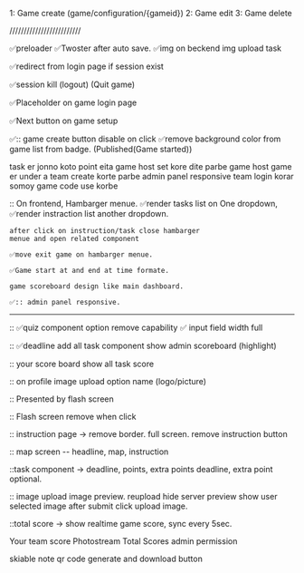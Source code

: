 


1: Game create (game/configuration/{gameid})
2: Game edit
3: Game delete

/////////////////////////

✅preloader
✅Twoster after auto save.
✅img on beckend img upload task

✅redirect from login page if session exist

✅session kill (logout) (Quit game)

✅Placeholder on game login page

✅Next button on game setup
 

✅:: game create button disable on click
✅remove background color from game list from badge. (Published(Game started))

task er jonno koto point eita game host set kore dite parbe
game host game er under a team create korte parbe
admin panel responsive
team login korar somoy game code use korbe


:: On frontend, Hambarger menue.
    ✅render tasks list on One dropdown,
    ✅render instraction list another dropdown.
    
    after click on instruction/task close hambarger 
    menue and open related component

    ✅move exit game on hambarger menue.

    ✅Game start at and end at time formate.

    game scoreboard design like main dashboard.

    ✅:: admin panel responsive.


-------------------------------------------------------
:: ✅quiz component option remove capability
    ✅ input field width full

:: ✅deadline add all task component
    show admin scoreboard (highlight)

:: your score board
    show all task score

:: on profile image upload option name (logo/picture)

:: Presented by flash screen

:: Flash screen remove when click

:: instruction page -> remove border. full screen. remove instruction button

:: map screen
    -- headline, map, instruction

::task component -> deadline, points, extra points
        deadline, extra point optional.

:: image upload
    image preview.
    reupload
    hide server preview
    show user selected image
    after submit click upload image.


::total score -> show realtime game score, sync every 5sec.

Your team score 
Photostream
Total Scores 
 admin permission


skiable note
    qr code generate and download button